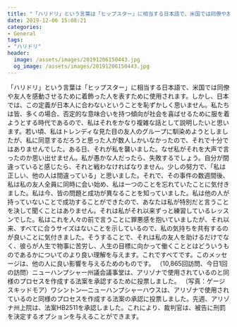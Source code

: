 ```yaml
---
title: "「ハリドリ」という言葉は「ヒップスター」に相当する日本語で、米国では同僚や友人を感動させるために着飾った人を表すために使用されます。"
date: 2019-12-06 15:08:21
categories:
- General
tags:
- "ハリドリ"
header:
  image: /assets/images/20191206150443.jpg
  og_image: /assets/images/20191206150443.jpg
---
```


「ハリドリ」という言葉は「ヒップスター」に相当する日本語で、米国では同僚や友人を感動させるために着飾った人を表すために使用されます。しかし、日本では、この定義が日本人に合わないということを恥ずかしく思いません。私たちは皆、多くの場合、否定的な意味合いを持つ傾向が社会を喜ばせるために服を着ようとする時代であるので、私はそれをかなり複雑な話として説明したいと思います。若い頃、私はトレンディな見た目の友人のグループに馴染めようとしましたが、私に同意するだろうと思った人が数人しかいなかったので、それで十分ではありませんでした。ある日、それが私を襲いました。なぜ私がそれを大声で言ったのか思い出せません。私が愚かな人だったら、失敗するでしょう。自分が間違っていると感じたら、それと戦わなければなりません。少しの努力で、「私は正しい、他の人は間違っている」と思いました。それで、その事件の数週間後、私は私の友人全員に同時に会い始め、私は一つのことを忘れていたことに気付きました。私は今、皆の問題と成功が異なることを知っていました。私は他の人が持っていないことで成功することができたので、あなたは私が特別だと言うことを決して聞くことはありません。それは私がそれ以来ずっと練習しているレッスンでした。私はこれを人々の前で言うことに罪悪感を抱いていましたが、それ以来、すべてに合うサイズはないことを示しているので、私の気持ちを共有するのが良いことに気付きました。そうすることで、それは私の友人を助けるだけでなく、彼らが人生で物事に苦労し、人生の目標に向かって働くこととはどういうものであるかについてのより良い理解を与えます。これですべてです。このメッセージは、他の人に良い影響を与えるためのものです。 （10,865回訪問、今日1回の訪問）ニューハンプシャー州議会議事堂は、アリゾナで使用されているのと同様のプロセスを作成する法案を承認するために投票しました。 （写真：ゲージスキッドモア）ワシントン—ニューハンプシャーハウスは、アリゾナで使用されているのと同様のプロセスを作成する法案の承認に投票しました。先週、アリゾナ州上院は、法案HB2511を承認しました。これにより、裁判官は、被告に刑罰を決定するオプションを与えることができます。
